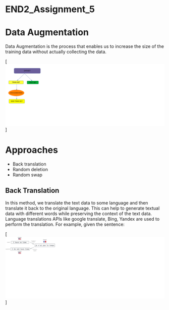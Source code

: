 # END2_Assignment_5

# Data Augmentation
Data Augmentation is the process that enables us to increase the size of the training data without actually collecting the data.

[![Data Augmentation](https://github.com/Aditya701/END2_Assignment_5/blob/main/Images/augmentation.png?raw=true)]

# Approaches 

- Back translation
- Random deletion
- Random swap

## Back Translation

In this method, we translate the text data to some language and then translate it back to the original language. This can help to generate textual data with different words while preserving the context of the text data. 
Language translations APIs like google translate, Bing, Yandex are used to perform the translation. For example, given the sentence:

[![Back Translation](https://github.com/Aditya701/END2_Assignment_5/blob/main/Images/back_translation.png?raw=true)]


